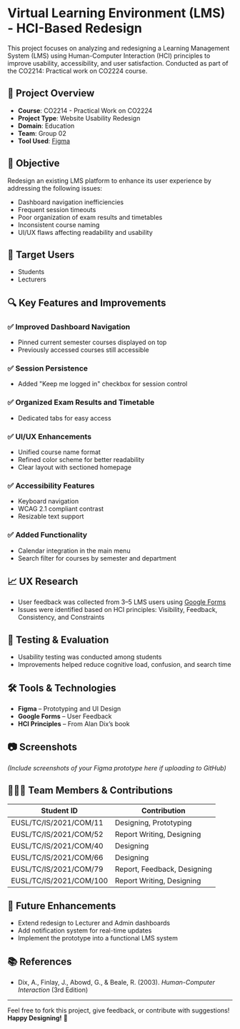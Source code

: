 # Virtual Learning Environment (LMS) - HCI-Based Redesign

This project focuses on analyzing and redesigning a Learning Management System (LMS) using Human-Computer Interaction (HCI) principles to improve usability, accessibility, and user satisfaction. Conducted as part of the CO2214: Practical work on CO2224 course.

## 📘 Project Overview

- **Course**: CO2214 - Practical Work on CO2224
- **Project Type**: Website Usability Redesign
- **Domain**: Education
- **Team**: Group 02
- **Tool Used**: [Figma](https://www.figma.com/)

## 🎯 Objective

Redesign an existing LMS platform to enhance its user experience by addressing the following issues:
- Dashboard navigation inefficiencies
- Frequent session timeouts
- Poor organization of exam results and timetables
- Inconsistent course naming
- UI/UX flaws affecting readability and usability

## 👥 Target Users

- Students  
- Lecturers  

## 🔍 Key Features and Improvements

### ✅ Improved Dashboard Navigation
- Pinned current semester courses displayed on top
- Previously accessed courses still accessible

### ✅ Session Persistence
- Added "Keep me logged in" checkbox for session control

### ✅ Organized Exam Results and Timetable
- Dedicated tabs for easy access

### ✅ UI/UX Enhancements
- Unified course name format
- Refined color scheme for better readability
- Clear layout with sectioned homepage

### ✅ Accessibility Features
- Keyboard navigation
- WCAG 2.1 compliant contrast
- Resizable text support

### ✅ Added Functionality
- Calendar integration in the main menu
- Search filter for courses by semester and department

## 📈 UX Research

- User feedback was collected from 3–5 LMS users using [Google Forms](https://forms.gle/oVS4FNLqUBRYs8py5)
- Issues were identified based on HCI principles: Visibility, Feedback, Consistency, and Constraints

## 🧪 Testing & Evaluation

- Usability testing was conducted among students
- Improvements helped reduce cognitive load, confusion, and search time

## 🛠️ Tools & Technologies

- **Figma** – Prototyping and UI Design
- **Google Forms** – User Feedback
- **HCI Principles** – From Alan Dix’s book

## 📷 Screenshots

*(Include screenshots of your Figma prototype here if uploading to GitHub)*

## 🧑‍🤝‍🧑 Team Members & Contributions

| Student ID                  | Contribution                 |
|----------------------------|------------------------------|
| EUSL/TC/IS/2021/COM/11     | Designing, Prototyping       |
| EUSL/TC/IS/2021/COM/52     | Report Writing, Designing    |
| EUSL/TC/IS/2021/COM/40     | Designing                    |
| EUSL/TC/IS/2021/COM/66     | Designing                    |
| EUSL/TC/IS/2021/COM/79     | Report, Feedback, Designing  |
| EUSL/TC/IS/2021/COM/100    | Report Writing, Designing    |

## 📌 Future Enhancements

- Extend redesign to Lecturer and Admin dashboards
- Add notification system for real-time updates
- Implement the prototype into a functional LMS system

## 📚 References

- Dix, A., Finlay, J., Abowd, G., & Beale, R. (2003). *Human-Computer Interaction* (3rd Edition)

---

Feel free to fork this project, give feedback, or contribute with suggestions!  
**Happy Designing!** 🎨  
